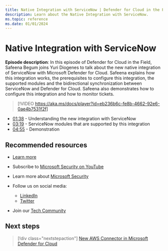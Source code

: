 ```yaml
---
title: Native Integration with ServiceNow | Defender for Cloud in the Field 
description: Learn about the Native Integration with ServiceNow.
ms.topic: reference
ms.date: 01/01/2024
---
```


# Native Integration with ServiceNow

**Episode description**: In this episode of Defender for Cloud in the Field, Safeena Begum joins Yuri Diogenes to talk about the new native integration of ServiceNow with Microsoft Defender for Cloud. Safeena explains how this integration works, the prerequisites to configure this integration, the supported modules and the bidirectional synchronization between ServiceNow and Defender for Cloud. Safeena also demonstrates how to configure this integration and how to monitor tickets.

> [!VIDEO https://aka.ms/docs/player?id=eb236b6c-fe8b-4662-92e6-0ae4b7531f2f]

- [01:38](/shows/mdc-in-the-field/native-integration-servicenow#time=01m38s) - Understanding the new integration with ServiceNow
- [03:19](/shows/mdc-in-the-field/native-integration-servicenow#time=03m19s) - ServiceNow modules that are supported by this integration
- [04:55](/shows/mdc-in-the-field/native-integration-servicenow#time=04m55s) - Demonstration

## Recommended resources

- [Learn more](https://learn.microsoft.com/azure/defender-for-cloud/integration-servicenow)
- Subscribe to [Microsoft Security on YouTube](https://www.youtube.com/playlist?list=PL3ZTgFEc7LysiX4PfHhdJPR7S8mGO14YS)
- Learn more about [Microsoft Security](https://msft.it/6002T9HQY)

- Follow us on social media:

  - [LinkedIn](https://www.linkedin.com/showcase/microsoft-security/)
  - [Twitter](https://twitter.com/msftsecurity)

- Join our [Tech Community](https://aka.ms/SecurityTechCommunity)

## Next steps

> [!div class="nextstepaction"]
> [New AWS Connector in Microsoft Defender for Cloud](episode-one.md)
